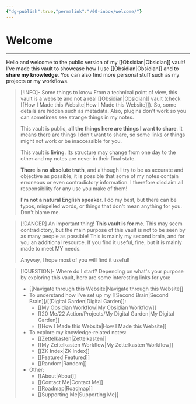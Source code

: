 ```yaml
---
{"dg-publish":true,"permalink":"/00-inbox/welcome/"}
---
```


# Welcome
---
Hello and welcome to the public version of my [[Obsidian\|Obsidian]] vault! I've made this vault to showcase how I use [[Obsidian\|Obsidian]] and to **share my knowledge**. You can also find more personal stuff such as my projects or my workflows.

> [!INFO]- Some things to know
From a technical point of view, this vault is a website and not a real [[Obsidian\|Obsidian]] vault (check [[How I Made this Website\|How I Made this Website]]). So, some details are hidden such as metadata. Also, plugins don't work so you can sometimes see strange things in my notes.
>
> This vault is public, **all the things here are things I want to share**. It means there are things I don't want to share, so some links or things might not work or be inaccessible for you.
> 
> This vault is **living**. Its structure may change from one day to the other and my notes are never in their final state.
> 
> **There is no absolute truth**, and although I try to be as accurate and objective as possible, it is possible that some of my notes contain erroneous or even contradictory information. I therefore disclaim all responsibility for any use you make of them!
>
> **I'm not a natural English speaker**. I do my best, but there can be typos, mispelled words, or things that don't mean anything for you. Don't blame me.

> [!DANGER] An important thing!
> **This vault is for me**. This may seem contradictory, but the main purpose of this vault is not to be seen by as many people as possible! This is mainly my second brain, and for you an additional resource. If you find it useful, fine, but it is mainly made to meet MY needs.
> 
> Anyway, I hope most of you will find it useful!

> [!QUESTION]- Where do I start?
> Depending on what's your purpose by exploring this vault, here are some interesting links for you:
> - [[Navigate through this Website\|Navigate through this Website]]
> - To understand how I've set up my [[Second Brain\|Second Brain]]/[[Digital Garden\|Digital Garden]]:
> 	- [[My Obsidian Workflow\|My Obsidian Workflow]]
> 	- [[20 Me/22 Action/Projects/My Digital Garden\|My Digital Garden]]
> 	- [[How I Made this Website\|How I Made this Website]]
> - To explore my knowledge-related notes:
> 	- [[Zettelkasten\|Zettelkasten]]
> 	- [[My Zettelkasten Workflow\|My Zettelkasten Workflow]]
> 	- [[ZK Index\|ZK Index]]
> 	- [[Featured\|Featured]]
> 	- [[Random\|Random]]
> - Other:
> 	- [[About\|About]]
> 	- [[Contact Me\|Contact Me]]
> 	- [[Roadmap\|Roadmap]]
> 	- [[Supporting Me\|Supporting Me]]